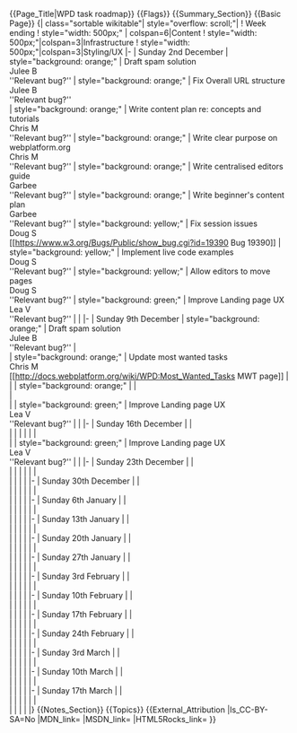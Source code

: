 {{Page_Title|WPD task roadmap}}
{{Flags}}
{{Summary_Section}}
{{Basic Page}}
{| class="sortable wikitable"| style="overflow: scroll;"|
! Week ending
! style="width: 500px;" | colspan=6|Content
! style="width: 500px;"|colspan=3|Infrastructure
! style="width: 500px;"|colspan=3|Styling/UX
|-
| Sunday 2nd December
| style="background: orange;" | Draft spam solution<br>Julee B<br>''Relevant bug?''
| style="background: orange;" | Fix Overall URL structure<br>Julee B<br>''Relevant bug?''  
| style="background: orange;" | Write content plan re: concepts and tutorials<br>Chris M<br>''Relevant bug?''
| style="background: orange;" | Write clear purpose on webplatform.org<br>Chris M<br>''Relevant bug?''
| style="background: orange;" | Write centralised editors guide<br>Garbee<br>''Relevant bug?''
| style="background: orange;" | Write beginner's content plan<br>Garbee<br>''Relevant bug?''
| style="background: yellow;" | Fix session issues<br>Doug S<br>[[https://www.w3.org/Bugs/Public/show_bug.cgi?id=19390 Bug 19390]]
| style="background: yellow;" | Implement live code examples<br>Doug S<br>''Relevant bug?'' 
| style="background: yellow;" | Allow editors to move pages<br>Doug S<br>''Relevant bug?''
| style="background: green;" | Improve Landing page UX<br>Lea V<br>''Relevant bug?''
|
|
|-
| Sunday 9th December
| style="background: orange;" | Draft spam solution<br>Julee B<br>''Relevant bug?''
|   
| style="background: orange;" | Update most wanted tasks<br>Chris M<br>[[http://docs.webplatform.org/wiki/WPD:Most_Wanted_Tasks MWT page]]
|
|
| style="background: orange;" | 
|  
|  
|
| style="background: green;" | Improve Landing page UX<br>Lea V<br>''Relevant bug?''
|
|
|-
| Sunday 16th December
|
|   
|
|
|
| 
| 
|  
|
| style="background: green;" | Improve Landing page UX<br>Lea V<br>''Relevant bug?''
|
|
|-
| Sunday 23th December
|
|   
|
|
|
| 
| 
|  
|
|
|
|
|-
| Sunday 30th December
|
|   
|
|
|
| 
| 
|  
|
|
|
|
|-
| Sunday 6th January
|
|   
|
|
|
| 
| 
|  
|
|
|
|
|-
| Sunday 13th January
|
|   
|
|
|
| 
| 
|  
|
|
|
|
|-
| Sunday 20th January
|
|   
|
|
|
| 
| 
|  
|
|
|
|
|-
| Sunday 27th January
|
|   
|
|
|
| 
| 
|  
|
|
|
|
|-
| Sunday 3rd February
|
|   
|
|
|
| 
| 
|  
|
|
|
|
|-
| Sunday 10th February
|
|   
|
|
|
| 
| 
|  
|
|
|
|
|-
| Sunday 17th February
|
|   
|
|
|
| 
| 
|  
|
|
|
|
|-
| Sunday 24th February
|
|   
|
|
|
| 
| 
|  
|
|
|
|
|-
| Sunday 3rd March
|
|   
|
|
|
| 
| 
|  
|
|
|
|
|-
| Sunday 10th March
|
|   
|
|
|
| 
| 
|  
|
|
|
|
|-
| Sunday 17th March
|
|   
|
|
|
| 
| 
|  
|
|
|
|
|}
{{Notes_Section}}
{{Topics}}
{{External_Attribution
|Is_CC-BY-SA=No
|MDN_link=
|MSDN_link=
|HTML5Rocks_link=
}}